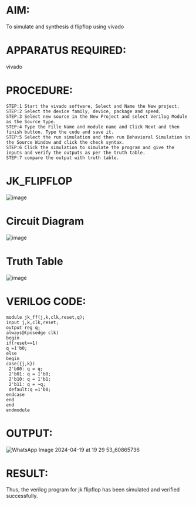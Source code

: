 # AIM:
To simulate and synthesis d flipflop using vivado
# APPARATUS REQUIRED:
vivado
# PROCEDURE:
```
STEP:1 Start the vivado software, Select and Name the New project.
STEP:2 Select the device family, device, package and speed.
STEP:3 Select new source in the New Project and select Verilog Module as the Source type.
STEP:4 Type the Fille Name and module name and Click Next and then finish button. Type the code and save it.
STEP:5 Select the run simulation and then run Behavioral Simulation in the Source Window and click the check syntax.
STEP:6 Click the simulation to simulate the program and give the inputs and verify the outputs as per the truth table.
STEP:7 compare the output with truth table.
```
# JK_FLIPFLOP
![image](https://github.com/RESMIRNAIR/JK_FLIPFLOP/assets/154305926/094e9d55-5f30-4984-90b9-dd51d5297974)
# Circuit Diagram
![image](https://github.com/RESMIRNAIR/JK_FLIPFLOP/assets/154305926/5b973ee8-9ee2-402d-8cba-1adfa2e4d5f2)
# Truth Table
![image](https://github.com/RESMIRNAIR/JK_FLIPFLOP/assets/154305926/04d4ff52-ae20-4e08-bd70-58137b129890)
# VERILOG CODE:
```
module jk_ff(j,k,clk,reset,q);
input j,k,clk,reset;
output reg q;
always@(posedge clk)
begin
if(reset==1)
q =1'b0;
else 
begin
case({j,k})
 2'b00: q = q;
 2'b01: q = 1'b0;
 2'b10: q = 1'b1;
 2'b11: q = ~q;
 default:q =1'b0;
endcase
end 
end
endmodule
```
# OUTPUT:
![WhatsApp Image 2024-04-19 at 19 29 53_60865736](https://github.com/Afsar1276/JK_FLIPFLOP/assets/161407741/c080dfb0-ad32-4a37-a823-a780c6faa49a)
# RESULT:
Thus, the verilog program for jk flipflop has been simulated and verified successfully.

